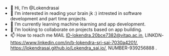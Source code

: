 - 👋 Hi, I’m @Lokendrasai
- 👀 I’m interested in reading your brain jk :) intrested in software development and part time projects. 
- 🌱 I’m currently learning machine learning and app development.
- 💞️ I’m looking to collaborate on projects based on app building. 
- 📫 How to reach me 
MAIL ID-lokendra.20bce7382@vitap.ac.in,
LINKDN-https://www.linkedin.com/in/b-lokendra-sri-sai-7030a4201/,
https://lokendrasai.github.io/Lokendra_sai.io/,
NUMBER-939256888 .


<!---
Lokendrasai/Lokendrasai is a ✨ special ✨ repository because its `README.md` (this file) appears on your GitHub profile.
You can click the Preview link to take a look at your changes.
--->
